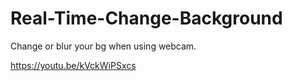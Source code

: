 # Real-Time-Change-Background
Change or blur your bg when using webcam.

https://youtu.be/kVckWiPSxcs
